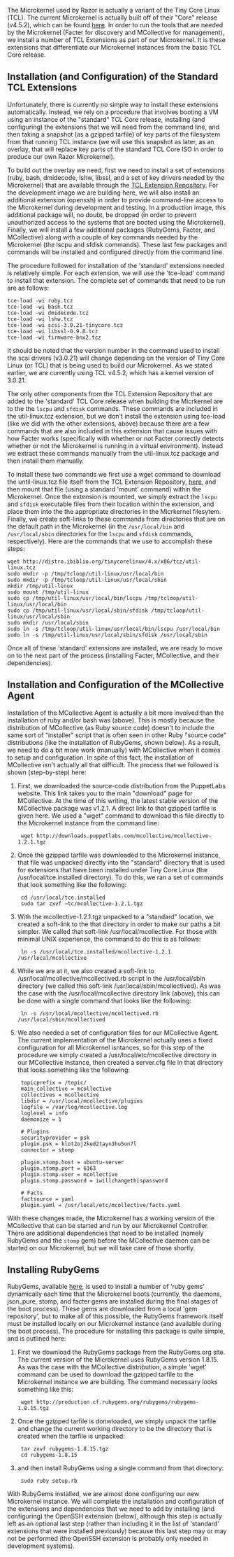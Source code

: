 The Microkernel used by Razor is actually a variant of the Tiny Core Linux (TCL). The current Microkernel is actually built off of their "Core" release (v4.5.2), which can be found [here](http://distro.ibiblio.org/tinycorelinux/4.x/x86/release/Core-current.iso). In order to run the tools that are needed by the Microkernel (Facter for discovery and MCollective for management), we install a number of TCL Extensions as part of our Microkernel. It is these extensions that differentiate our Microkernel instances from the basic TCL Core release.

## Installation (and Configuration) of the Standard TCL Extensions

Unfortunately, there is currently no simple way to install these extensions automatically. Instead, we rely on a procedure that involves booting a VM using an instance of the "standard" TCL Core release, installing (and configuring) the extensions that we will need from the command line, and then taking a snapshot (as a gzipped tarfile) of key parts of the filesystem from that running TCL instance (we will use this snapshot as later, as an overlay, that will replace key parts of the standard TCL Core ISO in order to produce our own Razor Microkernel).

To build out the overlay we need, first we need to install a set of extensions (ruby, bash, dmidecode, lshw, libssl, and a set of key drivers needed by the Microkernel) that are available through the [TCL Extension Repository](http://distro.ibiblio.org/tinycorelinux/4.x/x86/tcz). For the development image we are building here, we will also install an additional extension (openssh) in order to provide command-line access to the Microkernel during development and testing. In a production image, this additional package will, no doubt, be dropped (in order to prevent unauthorized access to the systems that are booted using the Microkernel). Finally, we will install a few additional packages (RubyGems, Facter, and MCollective) along with a couple of key commands needed by the Microkernel (the lscpu and sfdisk commands). These last few packages and commands will be installed and configured directly from the command line.

The procedure followed for installation of the 'standard' extensions needed is relatively simple. For each extension, we will use the 'tce-load' command to install that extension. The complete set of commands that need to be run are as follows:

    tce-load -wi ruby.tcz
    tce-load -wi bash.tcz
    tce-load -wi dmidecode.tcz
    tce-load -wi lshw.tcz
    tce-load -wi scsi-3.0.21-tinycore.tcz
    tce-load -wi libssl-0.9.8.tcz
    tce-load -wi firmware-bnx2.tcz

It should be noted that the version number in the command used to install the scsi drivers (v3.0.21) will change depending on the version of Tiny Core Linux (or TCL) that is being used to build our Microkernel. As we stated earlier, we are currently using TCL v4.5.2, which has a kernel version of 3.0.21.

The only other components from the TCL Extension Repository that are added to the 'standard' TCL Core release when building the Micrkernel are to the the `lscpu` and `sfdisk` commands. These commands are included in the util-linux.tcz extension, but we don't install the extension using tce-load (like we did with the other extensions, above) because there are a few commands that are also included in this extension that cause issues with how Facter works (specifically with whether or not Facter correctly detects whether or not the Microkernel is running in a virtual environment). Instead we extract these commands manually from the util-linux.tcz package and then install them manually.

To install these two commands we first use a wget command to download the until-linux.tcz file itself from the TCL Extension Repository, [here](http://distro.ibiblio.org/tinycorelinux/4.x/x86/tcz/util-linux.tcz), and then mount that file (using a standard 'mount' command) within the Microkernel. Once the extension is mounted, we simply extract the `lscpu` and `sfdisk` executable files from their location within the extension, and place them into the the appropriate directories in the Micrkernel filesytem. Finally, we create soft-links to these commands from directories that are on the default path in the Microkernel (in the `/usr/local/bin` and `/usr/local/sbin` directories for the `lscpu` and `sfdisk` commands, respectively). Here are the commands that we use to accomplish these steps:

    wget http://distro.ibiblio.org/tinycorelinux/4.x/x86/tcz/util-linux.tcz
    sudo mkdir -p /tmp/tcloop/util-linux/usr/local/bin
    sudo mkdir -p /tmp/tcloop/util-linux/usr/local/sbin
    mkdir /tmp/util-linux
    sudo mount /tmp/util-linux
    sudo cp /tmp/util-linux/usr/local/bin/lscpu /tmp/tcloop/util-linux/usr/local/bin
    sudo cp /tmp/util-linux/usr/local/sbin/sfdisk /tmp/tcloop/util-linux/usr/local/sbin
    sudo mkdir /usr/local/sbin
    sudo ln -s /tmp/tcloop/util-linux/usr/local/bin/lscpu /usr/local/bin
    sudo ln -s /tmp/util-linux/usr/local/sbin/sfdisk /usr/local/sbin

Once all of these 'standard' extensions are installed, we are ready to move on to the next part of the process (installing Facter, MCollective, and their dependencies).

## Installation and Configuration of the MCollective Agent

Installation of the MCollective Agent is actually a bit more involved than the installation of ruby and/or bash was (above). This is mostly because the distribution of MCollective (as Ruby source code) doesn't to include the same sort of "installer" script that is often seen in other Ruby "source code" distributions (like the installation of RubyGems, shown below). As a result, we need to do a bit more work (manually) with MCollective when it comes to setup and configuration. In spite of this fact, the installation of MCollective isn't actually all that difficult. The process that we followed is shown (step-by-step) here:

1. First, we downloaded the source-code distribution from the PuppetLabs website. This link takes you to the main "download" page for MCollective. At the time of this writing, the latest stable version of the MCollective package was v1.2.1. A direct link to that gzipped tarfile is given here. We used a "wget" command to download this file directly to the Microkernel instance from the command line:
    
        wget http://downloads.puppetlabs.com/mcollective/mcollective-1.2.1.tgz
    
1. Once the gzipped tarfile was downloaded to the Microkernel instance, that file was unpacked directly into the "standard" directory that is used for extensions that have been installed under Tiny Core Linux (the /usr/local/tce.installed directory). To do this, we ran a set of commands that look something like the following:
    
        cd /usr/local/tce.installed
        sudo tar zxvf ~tc/mcollective-1.2.1.tgz
    
1. With the mcollective-1.2.1.tgz unpacked to a "standard" location, we created a soft-link to the that directory in order to make our paths a bit simpler. We called that soft-link /usr/local/mcollective. For those with minimal UNIX experience, the command to do this is as follows:
    
        ln -s /usr/local/tce.installed/mcollective-1.2.1 /usr/local/mcollective
    
1. While we are at it, we also created a soft-link to /usr/local/mcollective/mcollectived.rb script in the /usr/local/sbin directory (we called this soft-link /usr/local/sbin/mcollectived). As was the case with the /usr/local/mcollective directory link (above), this can be done with a single command that looks like the following:
    
        ln -s /usr/local/mcollective/mcollectived.rb /usr/local/sbin/mcollectived
    
1. We also needed a set of configuration files for our MCollective Agent. The current implementation of the Microkernel actually uses a fixed configuration for all Microkernel isntances, so for this step of the procedure we simply created a /usr/local/etc/mcollective directory in our MCollective instance, then created a server.cfg file in that directory that looks something like the following:
    
        topicprefix = /topic/
        main_collective = mcollective
        collectives = mcollective
        libdir = /usr/local/mcollective/plugins
        logfile = /var/log/mcollective.log
        loglevel = info
        daemonize = 1
        
        # Plugins
        securityprovider = psk
        plugin.psk = klot2oj2ked2tayn3hu5on7l
        connector = stomp
        
        plugin.stomp.host = ubuntu-server
        plugin.stomp.port = 6163
        plugin.stomp.user = mcollective
        plugin.stomp.password = iwillchangethispassword
        
        # Facts
        factsource = yaml
        plugin.yaml = /usr/local/etc/mcollective/facts.yaml
    
With these changes made, the Microkernel has a working version of the MCollective that can be started and run by our Microkernel Controller. There are additional dependencies that need to be installed (namely RubyGems and the `stomp` gem) before the MCollective daemon can be started on our Microkernel, but we will take care of those shortly.

## Installing RubyGems

RubyGems, available [here](http://rubygems.org/), is used to install a number of 'ruby gems' dynamically each time that the Microkernel boots (currently, the daemons, json_pure, stomp, and facter gems are installed during the final stages of the boot process). These gems are downloaded from a local 'gem repository', but to make all of this possible, the RubyGems framework itself must be installed locally on our Microkernel instance (and available during the boot process). The procedure for installing this package is quite simple, and is outlined here:

1. First we download the RubyGems package from the RubyGems.org site. The current version of the Microkernel uses RubyGems version 1.8.15.  As was the case with the MCollective distribution, a simple 'wget' command can be used to download the gzipped tarfile to the Microkernel instance we are building. The command necessary looks something like this:
    
        wget http://production.cf.rubygems.org/rubygems/rubygems-1.8.15.tgz
    
1. Once the gzipped tarfile is donwloaded, we simply unpack the tarfile and change the current working directory to be the directory that is created when the tarfile is unpacked:
    
        tar zxvf rubygems-1.8.15.tgz
        cd rubygems-1.8.15
    
1. and then install RubyGems using a single command from that directory:
    
        sudo ruby setup.rb
    
With RubyGems installed, we are almost done configuring our new Microkernel instance. We will complete the installation and configuration of the extensions and dependencies that we need to add by installing (and configuring) the OpenSSH extension (below), although this step is actually left as an optional last step (rather than including it in the list of 'standard' extensions that were installed previously) because this last step may or may not be performed (the OpenSSH extension is probably only needed in development systems).